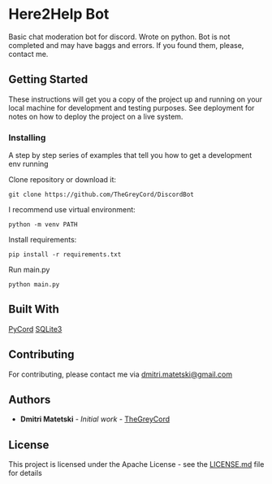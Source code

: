 # Here2Help Bot
Basic chat moderation bot for discord. Wrote on python. Bot is not completed and may have baggs and errors. If you found them, please, contact me.

## Getting Started

These instructions will get you a copy of the project up and running on your local machine for development and testing purposes. See deployment for notes on how to deploy the project on a live system.

### Installing

A step by step series of examples that tell you how to get a development env running

Clone repository or download it:
```
git clone https://github.com/TheGreyCord/DiscordBot
```

I recommend use virtual environment:
```
python -m venv PATH
```

Install  requirements:
```
pip install -r requirements.txt
```

Run main.py
```
python main.py
```

## Built With
[PyCord](https://docs.pycord.dev/en/master/index.html)
[SQLite3](https://www.sqlite.org/index.html)

## Contributing
For contributing, please contact me via dmitri.matetski@gmail.com

## Authors

* **Dmitri Matetski** - *Initial work* - [TheGreyCord](https://github.com/TheGreyCord)

## License

This project is licensed under the Apache License - see the [LICENSE.md](LICENSE.md) file for details
